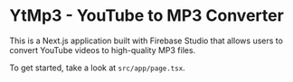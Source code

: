 # YtMp3 - YouTube to MP3 Converter

This is a Next.js application built with Firebase Studio that allows users to convert YouTube videos to high-quality MP3 files.

To get started, take a look at `src/app/page.tsx`.
